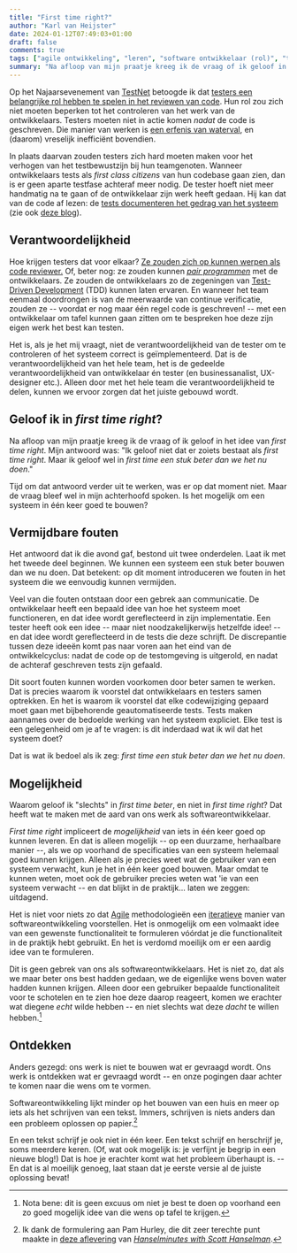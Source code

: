 ```yaml
---
title: "First time right?"
author: "Karl van Heijster"
date: 2024-01-12T07:49:03+01:00
draft: false
comments: true
tags: ["agile ontwikkeling", "leren", "software ontwikkelaar (rol)", "tester (rol)", "verantwoordelijkheid"]
summary: "Na afloop van mijn praatje kreeg ik de vraag of ik geloof in het idee van *first time right*. Mijn antwoord was: \"Ik geloof niet dat er zoiets bestaat als *first time right*. Maar ik geloof wel in *first time een stuk beter dan we het nu doen*.\" Tijd om dat antwoord verder uit te werken, was er op dat moment niet. Maar de vraag bleef wel in mijn achterhoofd spoken. Is het mogelijk om een systeem in één keer goed te bouwen?"
---
```


Op het Najaarsevenement van [TestNet](https://www.testnet.org/) betoogde ik dat [testers een belangrijke rol hebben te spelen in het reviewen van code](/talks/waarom-testers-code-moeten-reviewen/ "'Waarom testers code moeten reviewen'"). Hun rol zou zich niet moeten beperken tot het controleren van het werk van de ontwikkelaars. Testers moeten niet in actie komen *nadat* de code is geschreven. Die manier van werken is [een erfenis van waterval](/blog/23/11/erfenissen-van-waterval/ "'Erfenissen van waterval'"), en (daarom) vreselijk inefficiënt bovendien.


In plaats daarvan zouden testers zich hard moeten maken voor het verhogen van het testbewustzijn bij hun teamgenoten. Wanneer ontwikkelaars tests als *first class citizens* van hun codebase gaan zien, dan is er geen aparte testfase achteraf meer nodig. De tester hoeft niet meer handmatig na te gaan of de ontwikkelaar zijn werk heeft gedaan. Hij kan dat van de code af lezen: de [tests documenteren het gedrag van het systeem](/blog/22/09/tests-als-documentatie/ "'Tests als documentatie'") (zie ook [deze blog](/blog/22/12/tests-zijn-specs/ "'Tests zijn specs'")).


## Verantwoordelijkheid


Hoe krijgen testers dat voor elkaar? [Ze zouden zich op kunnen werpen als code reviewer.](/blog/23/07/de-tester-als-code-reviewer/ "'De tester als code reviewer'") Of, beter nog: ze zouden kunnen [*pair programmen*](/tags/pair-programming/ "Blogs met de tag 'pair programming'") met de ontwikkelaars. Ze zouden de ontwikkelaars zo de zegeningen van [Test-Driven Development](/tags/test-driven-development/ "Blogs met de tag 'test-driven development'") (TDD) kunnen laten ervaren. En wanneer het team eenmaal doordrongen is van de meerwaarde van continue verificatie, zouden ze -- voordat er nog maar één regel code is geschreven! -- met een ontwikkelaar om tafel kunnen gaan zitten om te bespreken hoe deze zijn eigen werk het best kan testen.


Het is, als je het mij vraagt, niet de verantwoordelijkheid van de tester om te controleren of het systeem correct is geïmplementeerd. Dat is de verantwoordelijkheid van het hele team, het is de gedeelde verantwoordelijkheid van ontwikkelaar én tester (en businessanalist, UX-designer etc.). Alleen door met het hele team die verantwoordelijkheid te delen, kunnen we ervoor zorgen dat het juiste gebouwd wordt.


## Geloof ik in *first time right*?


Na afloop van mijn praatje kreeg ik de vraag of ik geloof in het idee van *first time right*. Mijn antwoord was: "Ik geloof niet dat er zoiets bestaat als *first time right*. Maar ik geloof wel in *first time een stuk beter dan we het nu doen*."


Tijd om dat antwoord verder uit te werken, was er op dat moment niet. Maar de vraag bleef wel in mijn achterhoofd spoken. Is het mogelijk om een systeem in één keer goed te bouwen? 


## Vermijdbare fouten


Het antwoord dat ik die avond gaf, bestond uit twee onderdelen. Laat ik met het tweede deel beginnen. We kunnen een systeem een stuk beter bouwen dan we nu doen. Dat betekent: op dit moment introduceren we fouten in het systeem die we eenvoudig kunnen vermijden. 


Veel van die fouten ontstaan door een gebrek aan communicatie. De ontwikkelaar heeft een bepaald idee van hoe het systeem moet functioneren, en dat idee wordt gereflecteerd in zijn implementatie. Een tester heeft ook een idee -- maar niet noodzakelijkerwijs hetzelfde idee! -- en dat idee wordt gereflecteerd in de tests die deze schrijft. De discrepantie tussen deze ideeën komt pas naar voren aan het eind van de ontwikkelcyclus: nadat de code op de testomgeving is uitgerold, en nadat de achteraf geschreven tests zijn gefaald.


Dit soort fouten kunnen worden voorkomen door beter samen te werken. Dat is precies waarom ik voorstel dat ontwikkelaars en testers samen optrekken. En het is waarom ik voorstel dat elke codewijziging gepaard moet gaan met bijbehorende geautomatiseerde tests. Tests maken aannames over de bedoelde werking van het systeem expliciet. Elke test is een gelegenheid om je af te vragen: is dit inderdaad wat ik wil dat het systeem doet? 


Dat is wat ik bedoel als ik zeg: *first time een stuk beter dan we het nu doen*.


## Mogelijkheid


Waarom geloof ik "slechts" in *first time beter*, en niet in *first time right*? Dat heeft wat te maken met de aard van ons werk als softwareontwikkelaar.


*First time right* impliceert de *mogelijkheid* van iets in één keer goed op kunnen leveren. En dat is alleen mogelijk -- op een duurzame, herhaalbare manier --, als we op voorhand de specificaties van een systeem helemaal goed kunnen krijgen. Alleen als je precies weet wat de gebruiker van een systeem verwacht, kun je het in één keer goed bouwen. Maar omdat te kunnen weten, moet ook de gebruiker precies weten wat 'ie van een systeem verwacht -- en dat blijkt in de praktijk... laten we zeggen: uitdagend.


Het is niet voor niets zo dat [Agile](/tags/agile-ontwikkeling/ "Blogs met de tag 'agile ontwikkeling'") methodologieën een [iteratieve](/tags/iteratieve-ontwikkeling/ "Blogs met de tag 'iteratieve ontwikkeling'") manier van softwareontwikkeling voorstellen. Het is onmogelijk om een volmaakt idee van een gewenste functionaliteit te formuleren vóórdat je die functionaliteit in de praktijk hebt gebruikt. En het is verdomd moeilijk om er een aardig idee van te formuleren.


Dit is geen gebrek van ons als softwareontwikkelaars. Het is niet zo, dat als we maar beter ons best hadden gedaan, we de eigenlijke wens boven water hadden kunnen krijgen. Alleen door een gebruiker bepaalde functionaliteit voor te schotelen en te zien hoe deze daarop reageert, komen we erachter wat diegene *echt* wilde hebben -- en niet slechts wat deze *dacht* te willen hebben.[^1]


## Ontdekken


Anders gezegd: ons werk is niet te bouwen wat er gevraagd wordt. Ons werk is ontdekken wat er gevraagd wordt -- en onze pogingen daar achter te komen naar die wens om te vormen.


Softwareontwikkeling lijkt minder op het bouwen van een huis en meer op iets als het schrijven van een tekst. Immers, schrijven is niets anders dan een probleem oplossen op papier.[^2] 


En een tekst schrijf je ook niet in één keer. Een tekst schrijf en herschrijf je, soms meerdere keren. (Of, wat ook mogelijk is: je verfijnt je begrip in een nieuwe blog!) Dat is hoe je erachter komt wat het probleem überhaupt is. -- En dat is al moeilijk genoeg, laat staan dat je eerste versie al de juiste oplossing bevat! 


[^1]: Nota bene: dit is geen excuus om niet je best te doen op voorhand een zo goed mogelijk idee van die wens op tafel te krijgen.

[^2]: Ik dank de formulering aan Pam Hurley, die dit zeer terechte punt maakte in [deze aflevering](https://open.spotify.com/episode/4wmFMbVumZa1LyDnr2a7Y0?si=44ee634f68ce43c6 "'Better Technical Writing for Everyone with Pam Hurley, PhD'") van [*Hanselminutes with Scott Hanselman*](https://open.spotify.com/show/4SrTUZr1s5C4SJmUxDIUDc?si=be6a588f9c4c4eae).
